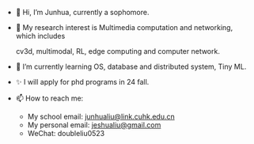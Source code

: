 
<!--
**JunhuaLiu0/junhualiu0** is a ✨ _special_ ✨ repository because its `README.md` (this file) appears on your GitHub profile.

Here are some ideas to get you started:

- 🔭 I’m currently working on ...
- 🌱 I’m currently learning ...
- 👯 I’m looking to collaborate on ...
- 🤔 I’m looking for help with ...
- 💬 Ask me about ...
- 📫 How to reach me: ...
- 😄 Pronouns: ...
- ⚡ Fun fact: ...
-->

- 👋 Hi, I’m Junhua, currently a sophomore. 
- 👀 My research interest is Multimedia computation and networking, which includes

  cv3d, multimodal, RL, edge computing and computer network.
- 🌱 I’m currently learning OS, database and distributed system, Tiny ML.
- ✨ I will apply for phd programs in 24 fall.
- 📫 How to reach me: 
  - My school email: junhualiu@link.cuhk.edu.cn
  - My personal email: jeshualiu@gmail.com
  - WeChat: doubleliu0523
